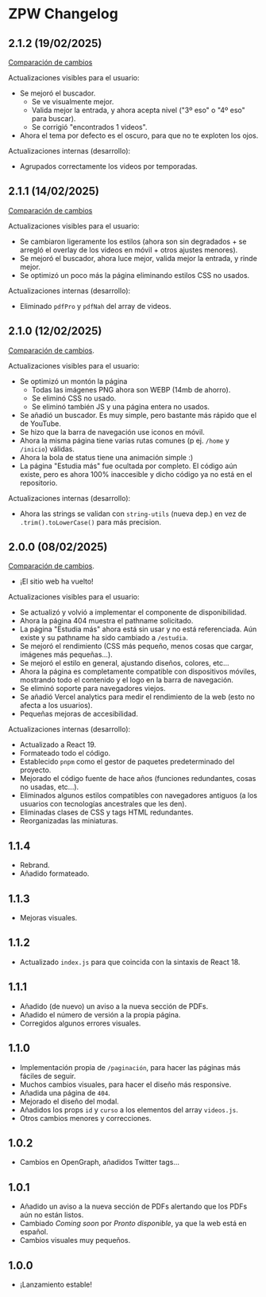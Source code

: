 # ZPW Changelog

## 2.1.2 (19/02/2025)

[Comparación de cambios](https://github.com/ZakaHaceCosas/zakaprofeweb/compare/1575d528d7be86d800a2ff11e253fd05c6bcc075...61a89ebb62a0eb0f75d005ce7e6dbf51e750885b)

Actualizaciones visibles para el usuario:

- Se mejoró el buscador.
  - Se ve visualmente mejor.
  - Valida mejor la entrada, y ahora acepta nivel ("3º eso" o "4º eso" para buscar).
  - Se corrigió "encontrados 1 videos".
- Ahora el tema por defecto es el oscuro, para que no te exploten los ojos.

Actualizaciones internas (desarrollo):

- Agrupados correctamente los videos por temporadas.

## 2.1.1 (14/02/2025)

[Comparación de cambios](https://github.com/ZakaHaceCosas/zakaprofeweb/compare/b1717088db022e6b228dd93e958c746c01354a97...1575d528d7be86d800a2ff11e253fd05c6bcc075)

Actualizaciones visibles para el usuario:

- Se cambiaron ligeramente los estilos (ahora son sin degradados + se arregló el overlay de los videos en móvil + otros ajustes menores).
- Se mejoró el buscador, ahora luce mejor, valida mejor la entrada, y rinde mejor.
- Se optimizó un poco más la página eliminando estilos CSS no usados.

Actualizaciones internas (desarrollo):

- Eliminado `pdfPro` y `pdfNah` del array de videos.

## 2.1.0 (12/02/2025)

[Comparación de cambios](https://github.com/ZakaHaceCosas/zakaprofeweb/compare/75761b525181b5244963e83dd67c73cf0fd81103...b1717088db022e6b228dd93e958c746c01354a97).

Actualizaciones visibles para el usuario:

- Se optimizó un montón la página
  - Todas las imágenes PNG ahora son WEBP (14mb de ahorro).
  - Se eliminó CSS no usado.
  - Se eliminó también JS y una página entera no usados.
- Se añadió un buscador. Es muy simple, pero bastante más rápido que el de YouTube.
- Se hizo que la barra de navegación use iconos en móvil.
- Ahora la misma página tiene varias rutas comunes (p ej. `/home` y `/inicio`) válidas.
- Ahora la bola de status tiene una animación simple :)
- La página "Estudia más" fue ocultada por completo. El código aún existe, pero es ahora 100% inaccesible y dicho código ya no está en el repositorio.

Actualizaciones internas (desarrollo):

- Ahora las strings se validan con `string-utils` (nueva dep.) en vez de `.trim().toLowerCase()` para más precision.

## 2.0.0 (08/02/2025)

[Comparación de cambios](https://github.com/ZakaHaceCosas/zakaprofeweb/compare/5457f06689b7b1510067c6a3d077bcb6fb17bc34...75761b525181b5244963e83dd67c73cf0fd81103).

- ¡El sitio web ha vuelto!

Actualizaciones visibles para el usuario:

- Se actualizó y volvió a implementar el componente de disponibilidad.
- Ahora la página 404 muestra el pathname solicitado.
- La página "Estudia más" ahora está sin usar y no está referenciada. Aún existe y su pathname ha sido cambiado a `/estudia`.
- Se mejoró el rendimiento (CSS más pequeño, menos cosas que cargar, imágenes más pequeñas...).
- Se mejoró el estilo en general, ajustando diseños, colores, etc...
- Ahora la página es completamente compatible con dispositivos móviles, mostrando todo el contenido y el logo en la barra de navegación.
- Se eliminó soporte para navegadores viejos.
- Se añadió Vercel analytics para medir el rendimiento de la web (esto no afecta a los usuarios).
- Pequeñas mejoras de accesibilidad.

Actualizaciones internas (desarrollo):

- Actualizado a React 19.
- Formateado todo el código.
- Establecido `pnpm` como el gestor de paquetes predeterminado del proyecto.
- Mejorado el código fuente de hace años (funciones redundantes, cosas no usadas, etc...).
- Eliminados algunos estilos compatibles con navegadores antiguos (a los usuarios con tecnologías ancestrales que les den).
- Eliminadas clases de CSS y tags HTML redundantes.
- Reorganizadas las miniaturas.

## 1.1.4

- Rebrand.
- Añadido formateado.

## 1.1.3

- Mejoras visuales.

## 1.1.2

- Actualizado `index.js` para que coincida con la sintaxis de React 18.

## 1.1.1

- Añadido (de nuevo) un aviso a la nueva sección de PDFs.
- Añadido el número de versión a la propia página.
- Corregidos algunos errores visuales.

## 1.1.0

- Implementación propia de `/paginación`, para hacer las páginas más fáciles de seguir.
- Muchos cambios visuales, para hacer el diseño más responsive.
- Añadida una página de `404`.
- Mejorado el diseño del modal.
- Añadidos los props `id` y `curso` a los elementos del array `videos.js`.
- Otros cambios menores y correcciones.

## 1.0.2

- Cambios en OpenGraph, añadidos Twitter tags...

## 1.0.1

- Añadido un aviso a la nueva sección de PDFs alertando que los PDFs aún no están listos.
- Cambiado *Coming soon* por *Pronto disponible*, ya que la web está en español.
- Cambios visuales muy pequeños.

## 1.0.0

- ¡Lanzamiento estable!
